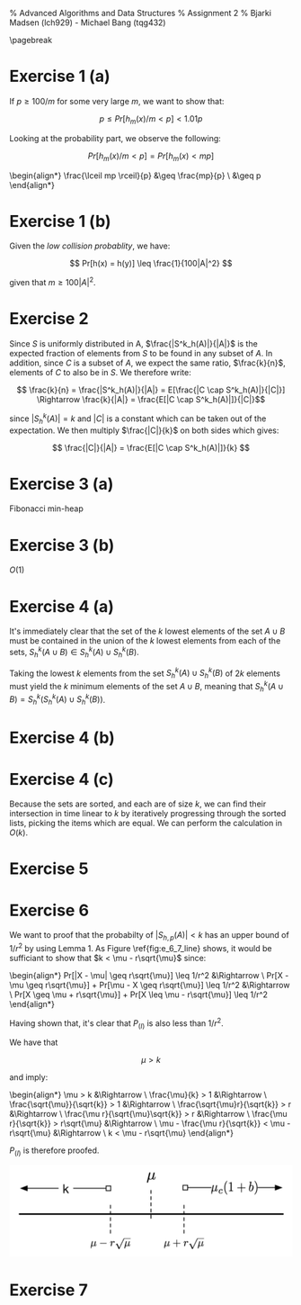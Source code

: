 % Advanced Algorithms and Data Structures
% Assignment 2
% Bjarki Madsen (lch929) - Michael Bang (tqg432)

\pagebreak

# Exercise 1 (a)

If $p \geq 100/m$ for some very large $m$, we want to show that:

$$ p \leq Pr[h_{m}(x) / m < p] < 1.01p $$

Looking at the probability part, we observe the following:

$$ Pr[h_{m}(x) / m < p] = Pr[h_{m}(x) < mp ]$$

\begin{align*}
    \frac{\lceil mp \rceil}{p} &\geq \frac{mp}{p} \\
                               &\geq p
\end{align*}

# Exercise 1 (b)

Given the _low collision probablity_, we have:

$$ Pr[h(x) = h(y)] \leq \frac{1}{100|A|^2} $$

given that $m \geq 100|A|^2$.

# Exercise 2

Since $S$ is uniformly distributed in A, $\frac{|S^k_h(A)|}{|A|}$ is the expected fraction of elements from $S$ to be found in any subset of $A$. In addition, since $C$ is a subset of $A$, we expect the same ratio, $\frac{k}{n}$, elements of $C$ to also be in $S$. We therefore write:

$$ \frac{k}{n} = \frac{|S^k_h(A)|}{|A|} = E[\frac{|C \cap S^k_h(A)|}{|C|}] \Rightarrow \frac{k}{|A|} = \frac{E[|C \cap S^k_h(A)|]}{|C|}$$

since $|S^k_h(A)| = k$ and $|C|$ is a constant which can be taken out of the expectation. We then multiply $\frac{|C|}{k}$ on both sides which gives:

$$ \frac{|C|}{|A|} = \frac{E[|C \cap S^k_h(A)|]}{k} $$

# Exercise 3 (a)

Fibonacci min-heap

# Exercise 3 (b)

$O(1)$


# Exercise 4 (a)

It's immediately clear that the set of the $k$ lowest elements of the set $A \cup B$ must be contained in the union of the $k$ lowest elements from each of the sets, $S^k_h(A \cup B) \in S^k_h(A) \cup S^k_h(B)$.

Taking the lowest $k$ elements from the set $S^k_h(A) \cup S^k_h(B)$ of $2k$ elements must yield the $k$ minimum elements of the set $A \cup B$, meaning that $S^k_h(A \cup B) = S^k_h(S^k_h(A) \cup S^k_h(B))$.

# Exercise 4 (b)



# Exercise 4 (c)

Because the sets are sorted, and each are of size $k$, we can find their intersection in time linear to $k$ by iteratively progressing through the sorted lists, picking the items which are equal. We can perform the calculation in $O(k)$.

# Exercise 5

# Exercise 6

We want to proof that the probabilty of $|S_{h,p}(A)| < k$ has an upper bound of $1 / r^2$ by using Lemma 1. As Figure \ref{fig:e_6_7_line} shows, it would be sufficiant to show that $k < \mu - r\sqrt{\mu}$ since: 

\begin{align*}
    Pr[|X - \mu| \geq r\sqrt{\mu}] \leq 1/r^2       &\Rightarrow \\
    Pr[X - \mu \geq r\sqrt{\mu}] + Pr[\mu - X \geq r\sqrt{\mu}] \leq 1/r^2 &\Rightarrow \\
    Pr[X \geq \mu + r\sqrt{\mu}] + Pr[X \leq \mu - r\sqrt{\mu}] \leq 1/r^2 
\end{align*}

Having shown that, it's clear that $P_{(I)}$ is also less than $1 / r^2$. 

We have that

$$ \mu > k $$

and imply:

\begin{align*}
    \mu > k                                          &\Rightarrow \\
    \frac{\mu}{k} > 1                                &\Rightarrow \\
    \frac{\sqrt{\mu}}{\sqrt{k}} > 1                  &\Rightarrow \\
    \frac{\sqrt{\mu}r}{\sqrt{k}} > r                 &\Rightarrow \\
    \frac{\mu r}{\sqrt{\mu}\sqrt{k}} > r             &\Rightarrow \\
    \frac{\mu r}{\sqrt{k}} > r\sqrt{\mu}             &\Rightarrow \\
    \mu - \frac{\mu r}{\sqrt{k}} < \mu - r\sqrt{\mu} &\Rightarrow \\
    k < \mu - r\sqrt{\mu}
\end{align*}

$P_{(I)}$ is therefore proofed.

![Visualization of the probabilities for Lemma 1\label{fig:e_6_7_line}](figures/e_6_7_line.png)

# Exercise 7
